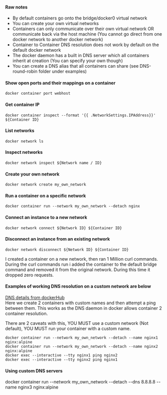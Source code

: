 #### Raw notes  
* By default containers go onto the bridge/docker0 virtual network
* You can create your own virtual networks
* Containers can only communicate over their own virtual network OR communicate back via the host machine (You cannot go direct from one docker network to another docker network)
* Container to Container DNS resolution does not work by default on the default docker network
* The docker daemon has a built in DNS server which all containers inherit at creation (You can specify your own though)
* You can create a DNS alias that all containers can share (see DNS-round-robin folder under examples)

#### Show open ports and their mappings on a container
```docker container port webhost```

#### Get container IP
```docker container inspect --format '{{ .NetworkSettings.IPAddress}}' ${Container ID}```

#### List networks
```docker network ls```

#### Inspect networks
```docker network inspect ${Network name / ID}```

#### Create your own network
```docker network create my_own_network```

#### Run a container on a specific network
```docker container run --network my_own_network --detach nginx```

#### Connect an instance to a new network
```docker network connect ${Network ID} ${Container ID}```

#### Disconnect an instance from an existing network
```docker network disconnect ${Network ID} ${Container ID}```

I created a container on a new network, then ran 1 Million curl commands. During the curl commands run i added the container to the default bridge command and removed it from the original network. During this time it dropped zero requests.

#### Examples of working DNS resolution on a custom network are below  
[DNS details from dockerHub](https://docs.docker.com/config/containers/container-networking/#dns-services)  
Here we create 2 containers with custom names and then attempt a ping between them. 
This works as the DNS daemon in docker allows container 2 container resolution.  

There are 2 caveats with this, YOU MUST use a custom network (Not default), YOU MUST run your container with a custom name.

```
docker container run --network my_own_network --detach --name nginx1 nginx:alpine
docker container run --network my_own_network --detach --name nginx2 nginx:alpine
docker exec --interactive --tty nginx1 ping nginx2
docker exec --interactive --tty nginx2 ping nginx1
```

#### Using custom DNS servers
docker container run --network my_own_network --detach --dns 8.8.8.8 --name nginx3 nginx:alpine

